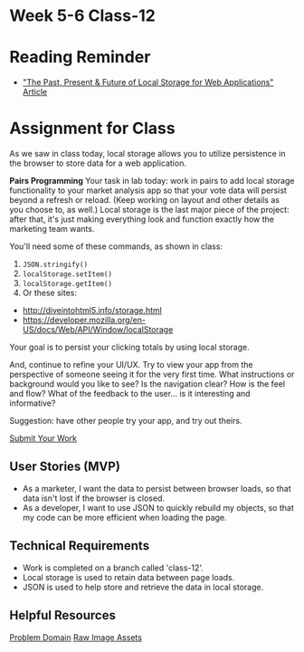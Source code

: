 # Week 5-6 Class-12

# Reading Reminder
* ["The Past, Present & Future of Local Storage for Web Applications" Article](https://canvas.instructure.com/courses/1030700/modules/items/9632603)

# Assignment for Class
As we saw in class today, local storage allows you to utilize persistence in the browser to store data for a web application.

**Pairs Programming** Your task in lab today: work in pairs to add local storage functionality to your market analysis app so that your vote data will persist beyond a refresh or reload. (Keep working on layout and other details as you choose to, as well.) Local storage is the last major piece of the project: after that, it's just making everything look and function exactly how the marketing team wants.

You'll need some of these commands, as shown in class:

1. `JSON.stringify()`
2. `localStorage.setItem()`
3. `localStorage.getItem()`
4. Or these sites:
  - http://diveintohtml5.info/storage.html
  - https://developer.mozilla.org/en-US/docs/Web/API/Window/localStorage

Your goal is to persist your clicking totals by using local storage.

And, continue to refine your UI/UX. Try to view your app from the perspective of someone seeing it for the very first time. What instructions or background would you like to see? Is the navigation clear? How is the feel and flow? What of the feedback to the user... is it interesting and informative?

Suggestion: have other people try your app, and try out theirs.

[Submit Your Work](https://canvas.instructure.com/courses/1030700/modules/items/9632600)

## User Stories (MVP)
 - As a marketer, I want the data to persist between browser loads, so that data isn't lost if the browser is closed.
 - As a developer, I want to use JSON to quickly rebuild my objects, so that my code can be more efficient when loading the page.

## Technical Requirements
 - Work is completed on a branch called 'class-12'.
 - Local storage is used to retain data between page loads.
 - JSON is used to help store and retrieve the data in local storage.

## Helpful Resources
[Problem Domain](../assets/README.md)
[Raw Image Assets](../assets/imgs)
